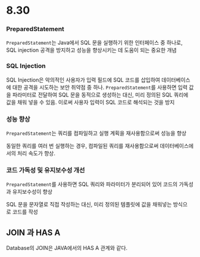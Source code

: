 # 8.30

### PreparedStatement

`PreparedStatement`는 Java에서 SQL 문을 실행하기 위한 인터페이스 중 하나로, SQL injection 공격을 방지하고 성능을 향상시키는 데 도움이 되는 중요한 개념

### SQL Injection

SQL Injection은 악의적인 사용자가 입력 필드에 SQL 코드를 삽입하여 데이터베이스에 대한 공격을 시도하는 보안 취약점 중 하나. `PreparedStatement`를 사용하면 입력 값을 파라미터로 전달하여 SQL 문을 동적으로 생성하는 대신, 미리 정의된 SQL 쿼리에 값을 채워 넣을 수 있음. 이로써 사용자 입력이 SQL 코드로 해석되는 것을 방지

### 성능 향상

`PreparedStatement`는 쿼리를 컴파일하고 실행 계획을 재사용함으로써 성능을 향상

동일한 쿼리를 여러 번 실행하는 경우, 컴파일된 쿼리를 재사용함으로써 데이터베이스에서의 처리 속도가 향상.

### 코드 가독성 및 유지보수성 개선

`PreparedStatement`를 사용하면 SQL 쿼리와 파라미터가 분리되어 있어 코드의 가독성과 유지보수성이 향상

SQL 문을 문자열로 직접 작성하는 대신, 미리 정의된 템플릿에 값을 채워넣는 방식으로 코드를 작성

## JOIN 과 HAS A

Database의 JOIN은 JAVA에서의 HAS A 관계와 같다.
